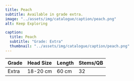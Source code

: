 ```yaml
---
title: Peach
subtitle: Available in grade extra.
image: "../assets/img/catalogue/caption/peach.png"
alt: Keep Exploring

caption: 
  title: Peach
  subtitle: "Grade: Extra"
  thumbnail: "../assets/img/catalogue/caption/peach.png"
---
```






| Grade | Head Size | Length | Stems/QB |
|-------|-----------|--------|----------|
| Extra |  18-20 cm | 60 cm  |    32    |